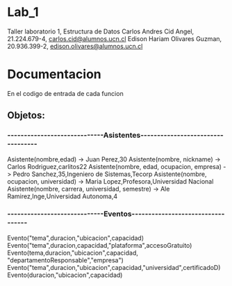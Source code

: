 # Lab_1
Taller laboratorio 1, Estructura de Datos
Carlos Andres Cid Angel, 21.224.679-4, carlos.cid@alumnos.ucn.cl
Edison Hariam Olivares Guzman, 20.936.399-2, edison.olivares@alumnos.ucn.cl
# Documentacion
En el codigo de entrada de cada funcion

## Objetos:
### -----------------------------Asistentes----------------------------------

Asistente(nombre,edad)  ->   Juan Perez,30
Asistente(nombre, nickname) ->   Carlos Rodriguez,carlitos22
Asistente(nombre, edad, ocupacion, empresa)  -> Pedro Sanchez,35,Ingeniero de Sistemas,Tecorp 
Asistente(nombre, ocupacion, universidad) -> Maria Lopez,Profesora,Universidad Nacional
Asistente(nombre, carrera, universidad, semestre) -> Ale Ramirez,Inge,Universidad Autonoma,4

### -----------------------------Eventos----------------------------------
Evento("tema",duracion,"ubicacion",capacidad)
Evento("tema",duracion,capacidad,"plataforma",accesoGratuito)
Evento(tema,duracion,"ubicacion",capacidad, "departamentoResponsable","empresa")
Evento("tema",duracion,"ubicacion",capacidad,"universidad",certificadoD)
Evento(duracion,"ubicacion",capacidad)
